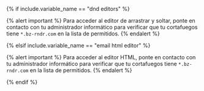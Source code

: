 {% if include.variable_name == "dnd editors" %}

{% alert important %}
Para acceder al editor de arrastrar y soltar, ponte en contacto con tu administrador informático para verificar que tu cortafuegos tiene `*.bz-rndr.com` en la lista de permitidos.
{% endalert %}

{% elsif include.variable_name == "email html editor" %}

{% alert important %}
Para acceder al editor HTML, ponte en contacto con tu administrador informático para verificar que tu cortafuegos tiene `*.bz-rndr.com` en la lista de permitidos.
{% endalert %}

{% endif %}